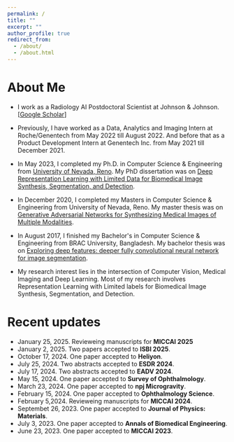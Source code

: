 ```yaml
---
permalink: /
title: ""
excerpt: ""
author_profile: true
redirect_from: 
  - /about/
  - /about.html
---
```


# About Me

<!--
* 🔴 **I'm in the job market and actively looking for full-time positions in Deep Learning, Computer Vision and Medical Imaging from May 2023.** [[Resume](https://sharifamit.com/files/Sharif_Amit_Kamran_CV.pdf)]
-->
* I work as a Radiology AI Postdoctoral Scientist at Johnson & Johnson. [[Google Scholar](https://scholar.google.com/citations?user=VPbqTxEAAAAJ)]

* Previously, I have worked as a Data, Analytics and Imaging Intern at Roche/Genentech from May 2022 till August 2022. And before that as a Product Development Intern at Genentech Inc. from May 2021 till December 2021.

* In May 2023, I completed my Ph.D. in Computer Science & Engineering from [University of Nevada, Reno](https://www.unr.edu/). My PhD dissertation was on [Deep Representation Learning with Limited Data for Biomedical Image Synthesis, Segmentation, and Detection](http://hdl.handle.net/11714/8477).

* In December 2020,  I completed my Masters in Computer Science & Engineering from University of Nevada, Reno. My master thesis was on [Generative Adversarial Networks for Synthesizing Medical Images of Multiple Modalities](http://hdl.handle.net/11714/7712).

* In August 2017, I finished my Bachelor's in Computer Science & Engineering from BRAC University, Bangladesh. My bachelor thesis was on [Exploring deep features: deeper fully convolutional neural network for image segmentation](http://dspace.bracu.ac.bd/xmlui/handle/10361/8112).

* My research interest lies in the intersection of Computer Vision, Medical Imaging and Deep Learning. Most of my research involves Representation Learning with Limited labels for Biomedical Image Synthesis, Segmentation, and Detection. 

# Recent updates

* January 25, 2025. Revieweing manuscripts for **MICCAI 2025**
* January 2, 2025. Two papers accepted to **ISBI 2025**.
* October 17, 2024. One paper accepted to **Heliyon**.
* July 25, 2024. Two abstracts accepted to **ESDR 2024**.
* July 17, 2024. Two abstracts accepted to **EADV 2024**.
* May 15, 2024. One paper accepted to **Survey of Ophthalmology**.
* March 23, 2024. One paper accepted to **npj Microgravity**.
* February 15, 2024. One paper accepted to **Ophthalmology Science**.
* February 5,2024. Revieweing manuscripts for **MICCAI 2024**.
* Septembet 26, 2023. One paper accepted to **Journal  of Physics: Materials**.
* July 3, 2023. One paper accepted to **Annals of Biomedical Engineering**.
* June 23, 2023. One paper accepted to **MICCAI 2023**.








<!--
# Past news and events

<details>
  <summary> Click to expand</summary>
  * April 18, 20223. Successfully defended my **PhD dissertation**. 
  * February 14, 2023. Two paper accepted to **Irish Journal of Medical Science**.
  * February 1, 2023. One paper accepted to **Eye**.
  * January 22, 2023. One paper accepted to **IEEE ISBI 2023**.
  * January 4, 2023. Reviewing manuscript for **JAMA Opthalmology**.
  * January 1, 2023. One paper accepted to **Journal of Applied Physiology**.
  * January 1, 2023. One paper accepted to **Life Sciences in Space Research**.
  * December 16, 2022. One abstract accepted to **NASA HRP Investigators’ Workshop 2023**.
  * December 15, 2022. Two paper accepted to **Eye**.
  * October 29, 2022. One paper accepted to **Space: Science & Technology** Journal.
  * September 28, 2022. I have been awarded **GSA Travel Award**.
  * September 23, 2022. One paper accepted to **Journal of Visual Impairment & Blindness**.
  * September 8, 2022. Two abstracts accepted to **OSA Fall Vision Meeting 2022**.
  * September 2, 2022. One paper accepted to **ICMLA 2022**.
  * August 26, 2022. Completed my 4 month long internship at **Genentech, Inc.**
  * August 24, 2022. One paper accepted to **Aerospace Medicine and Human Performance** Journal.
  * August 23, 2022. One paper accepted to **ISVC 2022**.
  * August 18, 2022. One abstract accepted to **Materials Research Society (MRS) Fall Metting 2022**.
  * August 4, 2022. One paper accepted to **Wearable Technologies** Journal.
  * July 25, 2022. One paper accepted to **MICCAI OMIA 2022** Workshop.
  * July 25, 2022. One paper accepted to **NPJ Microgravity** Journal.
  * July 21, 2022. One book chapter published in **Spaceflight Associated Neuro-Ocular Syndrome**.
  * July 20, 2022. One paper accepted to **MICCAI AMAI 2022** Workshop.
  * April 19, 2022. One paper accepted to **Life Sciences in Space Research** Journal.
  * April 18, 2022. One paper accepted to **Survey of Ophthalmology** Journal.
  * April 14, 2022. Received GSA Spring Award 2022 for **Outstanding International Graduate Student**. 
  * April 10, 2022. One paper accepted to **iScience** Journal.
  * March 25, 2022. Joining **Roche/Genentech** as Data, Analytics and Imaging Intern in Summer 2022.
  * February 9, 2022. Two abstracts accepted to **Journal of Vision**.
  * January 7, 2022. One abstract accepted to **Nasa HRP Investigators’ Workshop 2022**.
  * December 15, 2021. I have been selected as an **Outstanding Reviewer** at the 32nd British Machine Vision Conference, **BMVC 2021**.
  * December 10, 2021. Completed my 8 month long internship at **Genentech, Inc.**
  * November 17, 2021. Passed my PhD Comprehensive Exam. I am now a **PhD Candidate**.
  * Septmebr 22, 2021. One abstract accepted to **OSA Fall Vision Meeting 2021**.
  * September 13, 2021. One paper accepted to **IEEE ICMLA 2021**.
  * August 31, 2021. Reviewing manuscripts for **IEEE Transactions on Medical Imaging (TMI)**.
  * August 9, 2021. One paper accepted to **ICCV 2021 Workshop on Computer Vision for Automated Medical Diagnosis**.
  * July 11, 2021. My internship at **Genentech** has been extended till December 2021.
  * July 1, 2021. Reviewing manuscripts for **Medical Physics**.
  * June 25, 2021. I have been awarded **MICCAI 2021 Student Travel Award**.
  * June 14, 2021. I have been invited as a Reviewer for **WACV 2022**.
  * June 13, 2021. Reviewing manuscripts for  **Biomedical Optics Express**.
  * June 9, 2021. Revieweing manuscripts for **Translational Vision Science & Technology**.
  * June 8, 2021. I have been invited as a Reviewer for **BMVC 2021**.
  * May 14, 2021. One paper accepted as Top 13% of early accept to **MICCAI 2021**.
  * April 22, 2021. Received GSA Spring Award 2021 for <b>Outstanding Graduate Student</b>. 
  * April 2, 2021. Joining <b>Genentech</b> as a Product Development Intern for Personalized Healthcare Data Science Imaging team in Summer 2021.
  * February 1, 2021. Presented our poster at <b>NASA Human Research Program IWS 2021</b>.
  * January 11, 2021. My Master's thesis is now accessible from [here](https://scholarworks.unr.edu/handle/11714/7712).
  * December 7, 2020. Received GSA Fall Award 2020 for <b>Outstanding Graduating Student</b>. 
  * December 2, 2020. Successfully defended my <b>Master's Thesis</b>.
  * November 19, 2020. One paper accepted to <b>Scientific Reports</b>.
  * October 22, 2020. Completed reviewing papers for <b>WACV 2021</b>.
  * October 10, 2020. One paper accepted to <b> ICPR 2020 </b>.
  * September 21, 2020. One paper accepted to <b>ISVC 2020</b>.
  * July 15, 2020. Completed reviewing papers for <b>BMVC 2020</b>.
  * June 12, 2020. One paper accepted to <b>Cell Calcium</b>.
  * May 15, 2020. One paper accepted to <b>IEEE ICIP 2020</b>.
  * April 26, 2020. Book chapter accepted to <b>Deep Learning Applications, Volume 2</b>.
  * December 19, 2019. We organized [Bengali.AI Computer Vision Challenge 2019](https://www.kaggle.com/c/bengaliai-cv19) with Kaggle on <b>Bengali.AI Handwritten Grapheme Classification</b>.
  * September 11, 2019. One paper accepted to <b>IEEE ICMLA 2019</b>.
  * August 1, 2019. Joining University of Nevada, Reno as a Graduate Student.
  * June 30, 2019. I left my position as a Researcher from Center for Cognitive Skill Enhancement, IUB.
  * June 30, 2019. I left SkinIQ Inc.
  * October 28, 2018. One paper accepted to <b>ICCIT 2018</b>.
  * July 23, 2018. One paper accepted to <b>SAIN 2018</b>.
  * July 6, 2018. Took an interactive session on <b>What comes after AI ?</b> at Bengali.AI CV Challange 2018 Finale and Community Meetup.
  * June 16, 2018. We organized [Bengali.AI Computer Challenge 2018](https://www.kaggle.com/c/numta) on <b>NumtaDB: Bengali Handwritten Digits</b> data-set.
  * June 1, 2018. Took a hands on workshop on <b>Deep Learning for Computer Vision</b> at IUB.
  * May 1, 2018. I joined [SkinIQ Inc.](https://www.skiniqinc.com/) as a part-time Deep Learning engineer, working remotly from Bangladesh.
  * April 1, 2018. We co-founded [Bengali.AI](https://people.bengali.ai/) with some awesome group of people.
  * July 7, 2017. Our model scored meanIOU 69% in "Semantic Segmentation" category of Pascal VOC 2012 challenge.
  * June 21, 2017. Took a workshop on <b>Advanced Micro Controller Programming for Deep Learning</b>.
  * May 15, 2017. I joined Center for Cognitive Skill Enhancement, IUB as a Researcher.
  * April 30, 2017. I finished my Bachelors in Computer Science degree from BRAC University.
  * April 4, 2017. Our model scored meanIOU 68.1% in "Semantic Segmentation" category of Pascal VOC 2012 challenge.
</details>
-->
